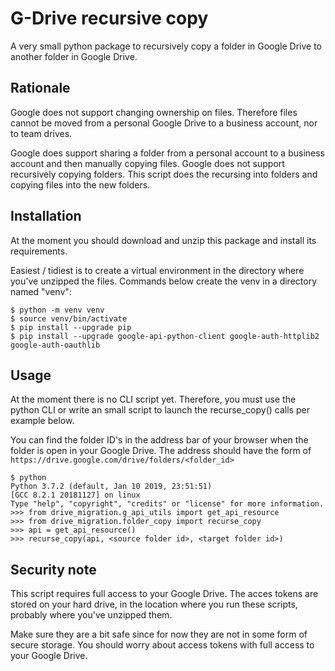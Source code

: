 # G-Drive recursive copy
A very small python package to recursively copy a folder in Google Drive to another folder in Google Drive.

## Rationale
Google does not support changing ownership on files. Therefore files cannot be moved from a personal Google Drive to a business account, nor to team drives.

Google does support sharing a folder from a personal account to a business account and then manually copying files. Google does not support recursively copying folders. This script does the recursing into folders and copying files into the new folders.

## Installation
At the moment you should download and unzip this package and install its requirements.

Easiest / tidiest is to create a virtual environment in the directory where you've unzipped the files. Commands below create the venv in a directory named "venv":
```
$ python -m venv venv
$ source venv/bin/activate
$ pip install --upgrade pip
$ pip install --upgrade google-api-python-client google-auth-httplib2 google-auth-oauthlib
```
## Usage
At the moment there is no CLI script yet. Therefore, you must use the python CLI or write an small script to launch the recurse_copy() calls per example below.

You can find the folder ID's in the address bar of your browser when the folder is open in your Google Drive. The address should have the form of ```https://drive.google.com/drive/folders/<folder_id>```

```
$ python
Python 3.7.2 (default, Jan 10 2019, 23:51:51)
[GCC 8.2.1 20181127] on linux
Type "help", "copyright", "credits" or "license" for more information.
>>> from drive_migration.g_api_utils import get_api_resource
>>> from drive_migration.folder_copy import recurse_copy
>>> api = get_api_resource()
>>> recurse_copy(api, <source folder id>, <target folder id>)
```
## Security note
This script requires full access to your Google Drive. The acces tokens are stored on your hard drive, in the location where you run these scripts, probably where you've unzipped them.

Make sure they are a bit safe since for now they are not in some form of secure storage. You should worry about access tokens with full access to your Google Drive.
